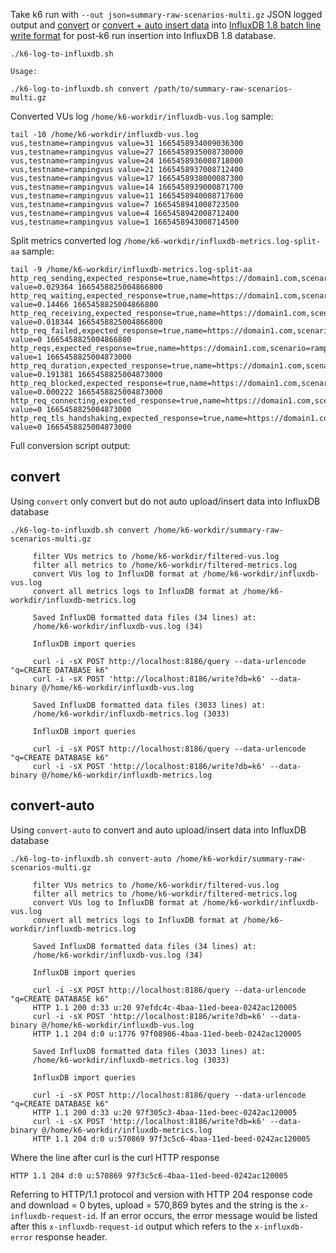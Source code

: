 Take k6 run with `--out json=summary-raw-scenarios-multi.gz` JSON logged output and [convert](#convert) or [convert + auto insert data](#convert-auto) into [InfluxDB 1.8 batch line write format](https://docs.influxdata.com/influxdb/v1.8/guides/write_data/#writing-points-from-a-file) for post-k6 run insertion into InfluxDB 1.8 database.

```
./k6-log-to-influxdb.sh 

Usage:

./k6-log-to-influxdb.sh convert /path/to/summary-raw-scenarios-multi.gz
```

Converted VUs log `/home/k6-workdir/influxdb-vus.log` sample:

```
tail -10 /home/k6-workdir/influxdb-vus.log
vus,testname=rampingvus value=31 1665458934009036300
vus,testname=rampingvus value=27 1665458935008730000
vus,testname=rampingvus value=24 1665458936008718000
vus,testname=rampingvus value=21 1665458937008712400
vus,testname=rampingvus value=17 1665458938000087300
vus,testname=rampingvus value=14 1665458939000871700
vus,testname=rampingvus value=11 1665458940008717600
vus,testname=rampingvus value=7 1665458941008723500
vus,testname=rampingvus value=4 1665458942008712400
vus,testname=rampingvus value=1 1665458943008714500
```

Split metrics converted log `/home/k6-workdir/influxdb-metrics.log-split-aa` sample:

```
tail -9 /home/k6-workdir/influxdb-metrics.log-split-aa
http_req_sending,expected_response=true,name=https://domain1.com,scenario=ramping_vus,stage=0,status=200,testname=rampingvus value=0.029364 1665458825004866800
http_req_waiting,expected_response=true,name=https://domain1.com,scenario=ramping_vus,stage=0,status=200,testname=rampingvus value=0.14466 1665458825004866800
http_req_receiving,expected_response=true,name=https://domain1.com,scenario=ramping_vus,stage=0,status=200,testname=rampingvus value=0.018344 1665458825004866800
http_req_failed,expected_response=true,name=https://domain1.com,scenario=ramping_vus,stage=0,status=200,testname=rampingvus value=0 1665458825004866800
http_reqs,expected_response=true,name=https://domain1.com,scenario=ramping_vus,stage=0,status=200,testname=rampingvus value=1 1665458825004873000
http_req_duration,expected_response=true,name=https://domain1.com,scenario=ramping_vus,stage=0,status=200,testname=rampingvus value=0.191381 1665458825004873000
http_req_blocked,expected_response=true,name=https://domain1.com,scenario=ramping_vus,stage=0,status=200,testname=rampingvus value=0.000222 1665458825004873000
http_req_connecting,expected_response=true,name=https://domain1.com,scenario=ramping_vus,stage=0,status=200,testname=rampingvus value=0 1665458825004873000
http_req_tls_handshaking,expected_response=true,name=https://domain1.com,scenario=ramping_vus,stage=0,status=200,testname=rampingvus value=0 1665458825004873000
```

Full conversion script output:

## convert

Using `convert` only convert but do not auto upload/insert data into InfluxDB database

```
./k6-log-to-influxdb.sh convert /home/k6-workdir/summary-raw-scenarios-multi.gz

     filter VUs metrics to /home/k6-workdir/filtered-vus.log
     filter all metrics to /home/k6-workdir/filtered-metrics.log
     convert VUs log to InfluxDB format at /home/k6-workdir/influxdb-vus.log
     convert all metrics logs to InfluxDB format at /home/k6-workdir/influxdb-metrics.log

     Saved InfluxDB formatted data files (34 lines) at:
     /home/k6-workdir/influxdb-vus.log (34)

     InfluxDB import queries

     curl -i -sX POST http://localhost:8186/query --data-urlencode "q=CREATE DATABASE k6"
     curl -i -sX POST 'http://localhost:8186/write?db=k6' --data-binary @/home/k6-workdir/influxdb-vus.log

     Saved InfluxDB formatted data files (3033 lines) at:
     /home/k6-workdir/influxdb-metrics.log (3033)

     InfluxDB import queries

     curl -i -sX POST http://localhost:8186/query --data-urlencode "q=CREATE DATABASE k6"
     curl -i -sX POST 'http://localhost:8186/write?db=k6' --data-binary @/home/k6-workdir/influxdb-metrics.log
```

## convert-auto

Using `convert-auto` to convert and auto upload/insert data into InfluxDB database

```
./k6-log-to-influxdb.sh convert-auto /home/k6-workdir/summary-raw-scenarios-multi.gz

     filter VUs metrics to /home/k6-workdir/filtered-vus.log
     filter all metrics to /home/k6-workdir/filtered-metrics.log
     convert VUs log to InfluxDB format at /home/k6-workdir/influxdb-vus.log
     convert all metrics logs to InfluxDB format at /home/k6-workdir/influxdb-metrics.log

     Saved InfluxDB formatted data files (34 lines) at:
     /home/k6-workdir/influxdb-vus.log (34)

     InfluxDB import queries

     curl -i -sX POST http://localhost:8186/query --data-urlencode "q=CREATE DATABASE k6"
     HTTP 1.1 200 d:33 u:20 97efdc4c-4baa-11ed-beea-0242ac120005 
     curl -i -sX POST 'http://localhost:8186/write?db=k6' --data-binary @/home/k6-workdir/influxdb-vus.log
     HTTP 1.1 204 d:0 u:1776 97f08986-4baa-11ed-beeb-0242ac120005 

     Saved InfluxDB formatted data files (3033 lines) at:
     /home/k6-workdir/influxdb-metrics.log (3033)

     InfluxDB import queries

     curl -i -sX POST http://localhost:8186/query --data-urlencode "q=CREATE DATABASE k6"
     HTTP 1.1 200 d:33 u:20 97f305c3-4baa-11ed-beec-0242ac120005 
     curl -i -sX POST 'http://localhost:8186/write?db=k6' --data-binary @/home/k6-workdir/influxdb-metrics.log
     HTTP 1.1 204 d:0 u:570869 97f3c5c6-4baa-11ed-beed-0242ac120005
```

Where the line after curl is the curl HTTP response

```
HTTP 1.1 204 d:0 u:570869 97f3c5c6-4baa-11ed-beed-0242ac120005
```

Referring to HTTP/1.1 protocol and version with HTTP 204 response code and download = 0 bytes, upload = 570,869 bytes and the string is the `x-influxdb-request-id`. If an error occurs, the error message would be listed after this `x-influxdb-request-id` output which refers to the `x-influxdb-error` response header.
